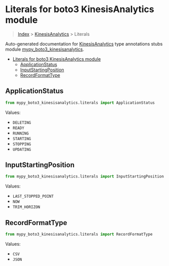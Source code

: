 # Literals for boto3 KinesisAnalytics module

> [Index](../index.md) > [KinesisAnalytics](./index.md) > Literals

Auto-generated documentation for [KinesisAnalytics](https://boto3.amazonaws.com/v1/documentation/api/latest/reference/services/kinesisanalytics.html#KinesisAnalytics)
type annotations stubs module [mypy_boto3_kinesisanalytics](https://pypi.org/project/mypy-boto3-kinesisanalytics/).

- [Literals for boto3 KinesisAnalytics module](#literals-for-boto3-kinesisanalytics-module)
  - [ApplicationStatus](#applicationstatus)
  - [InputStartingPosition](#inputstartingposition)
  - [RecordFormatType](#recordformattype)

## ApplicationStatus

```python
from mypy_boto3_kinesisanalytics.literals import ApplicationStatus
```

Values:

- `DELETING`
- `READY`
- `RUNNING`
- `STARTING`
- `STOPPING`
- `UPDATING`

## InputStartingPosition

```python
from mypy_boto3_kinesisanalytics.literals import InputStartingPosition
```

Values:

- `LAST_STOPPED_POINT`
- `NOW`
- `TRIM_HORIZON`

## RecordFormatType

```python
from mypy_boto3_kinesisanalytics.literals import RecordFormatType
```

Values:

- `CSV`
- `JSON`
